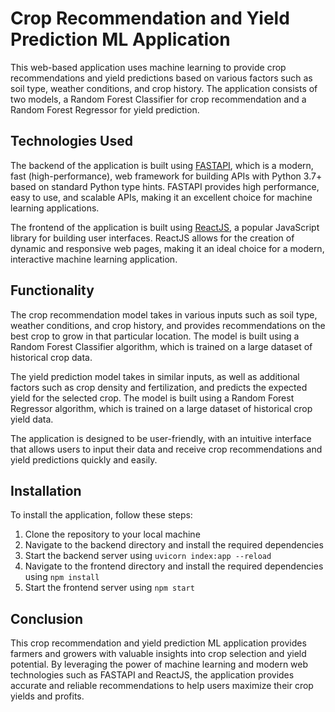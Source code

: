 # Crop Recommendation and Yield Prediction ML Application

This web-based application uses machine learning to provide crop recommendations and yield predictions based on various factors such as soil type, weather conditions, and crop history. The application consists of two models, a Random Forest Classifier for crop recommendation and a Random Forest Regressor for yield prediction.

## Technologies Used

The backend of the application is built using [FASTAPI](https://fastapi.tiangolo.com/), which is a modern, fast (high-performance), web framework for building APIs with Python 3.7+ based on standard Python type hints. FASTAPI provides high performance, easy to use, and scalable APIs, making it an excellent choice for machine learning applications.

The frontend of the application is built using [ReactJS](https://reactjs.org/), a popular JavaScript library for building user interfaces. ReactJS allows for the creation of dynamic and responsive web pages, making it an ideal choice for a modern, interactive machine learning application.

## Functionality

The crop recommendation model takes in various inputs such as soil type, weather conditions, and crop history, and provides recommendations on the best crop to grow in that particular location. The model is built using a Random Forest Classifier algorithm, which is trained on a large dataset of historical crop data.

The yield prediction model takes in similar inputs, as well as additional factors such as crop density and fertilization, and predicts the expected yield for the selected crop. The model is built using a Random Forest Regressor algorithm, which is trained on a large dataset of historical crop yield data.

The application is designed to be user-friendly, with an intuitive interface that allows users to input their data and receive crop recommendations and yield predictions quickly and easily.

## Installation

To install the application, follow these steps:

1. Clone the repository to your local machine
2. Navigate to the backend directory and install the required dependencies
3. Start the backend server using `uvicorn index:app --reload`
4. Navigate to the frontend directory and install the required dependencies using `npm install`
5. Start the frontend server using `npm start`

## Conclusion

This crop recommendation and yield prediction ML application provides farmers and growers with valuable insights into crop selection and yield potential. By leveraging the power of machine learning and modern web technologies such as FASTAPI and ReactJS, the application provides accurate and reliable recommendations to help users maximize their crop yields and profits.
